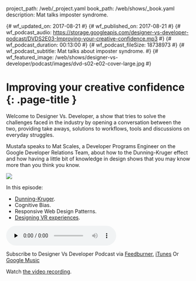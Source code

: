 project_path: /web/_project.yaml
book_path: /web/shows/_book.yaml
description: Mat talks imposter syndrome.

{# wf_updated_on: 2017-08-21 #}
{# wf_published_on: 2017-08-21 #}
{# wf_podcast_audio: https://storage.googleapis.com/designer-vs-developer-podcast/DVDS2E03-Improving-your-creative-confidence.mp3 #}
{# wf_podcast_duration: 00:13:00 #}
{# wf_podcast_fileSize: 18738973 #}
{# wf_podcast_subtitle: Mat talks about imposter syndrome. #}
{# wf_featured_image: /web/shows/designer-vs-developer/podcast/images/dvd-s02-e02-cover-large.jpg #}

# Improving your creative confidence {: .page-title }

Welcome to Designer Vs. Developer, a show that tries to solve the 
challenges faced in the industry by opening a conversation between 
the two, providing take aways, solutions to workflows, tools and 
discussions on everyday struggles. 

Mustafa speaks to Mat Scales, a Developer Programs Engineer on 
the Google Developer Relations Team, about how to the 
Dunning-Kruger effect and how having a little bit of knowledge 
in design shows that you may know more than you think you know. 

<img 
src="/web/shows/designer-vs-developer/podcast/images/dvd-s02-e03-cover.jpg" 
class="attempt-right">

In this episode:

* [Dunning-Kruger](https://en.wikipedia.org/wiki/Dunning%E2%80%93Kruger_effect).
* Cognitive Bias.
* Responsive Web Design Patterns.
* [Designing VR experiences](/web/fundamentals/vr/).

<audio 
src="https://storage.googleapis.com/designer-vs-developer-podcast/DVDS2E03-Improving-your-creative-confidence.mp3" 
controls preload="none">

Subscribe to Designer Vs Developer Podcast via
<a href="https://goo.gl/USHXv8">Feedburner</a>, 
<a href="https://goo.gl/1E9U0G">iTunes</a> Or 
<a href="https://goo.gl/qCBlST">
Google Music</a>

Watch <a href="
https://www.youtube.com/playlist?list=PLNYkxOF6rcIC60856GnLEV5GQXMxc9ByJ">
the video recording</a>.
